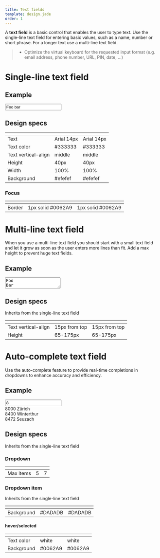 ```yaml
---
title: Text fields
template: design.jade
order: 1
---
```


A **text field** is a basic control that enables the user to type text. Use the single-line text field for entering basic values, such as a name, number or short phrase. For a longer text use a multi-line text field.

> - Optimize the virtual keyboard for the requested input format (e.g. email address, phone number, URL, PIN, date, ...)

<!--
## Character counter

To be defined
-->

# Single-line text field

## Example

<div style="max-width: 700px" >
  <input type="text" class="control control--input" value="Foo bar" />
</div>

## Design specs

|    | <i class="icon icon--mobile" ></i> | <i class="icon icon--desktop" ></i> |
| -- | -- | -- |
| Text | <div class="table__row__item__content__label" ><i class="icon icon--mobile" ></i></div> Arial 14px | <div class="table__row__item__content__label" ><i class="icon icon--desktop" ></i></div> Arial 14px |
| Text color | <div class="table__row__item__content__label" ><i class="icon icon--mobile" ></i></div> #333333 | <div class="table__row__item__content__label" ><i class="icon icon--desktop" ></i></div> #333333 |
| Text vertical-align | <div class="table__row__item__content__label" ><i class="icon icon--mobile" ></i></div> middle | <div class="table__row__item__content__label" ><i class="icon icon--desktop" ></i></div> middle |
| Height | <div class="table__row__item__content__label" ><i class="icon icon--mobile" ></i></div> 40px | <div class="table__row__item__content__label" ><i class="icon icon--desktop" ></i></div> 40px |
| Width | <div class="table__row__item__content__label" ><i class="icon icon--mobile" ></i></div> 100% | <div class="table__row__item__content__label" ><i class="icon icon--desktop" ></i></div> 100% |
| Background | <div class="table__row__item__content__label" ><i class="icon icon--mobile" ></i></div> #efefef | <div class="table__row__item__content__label" ><i class="icon icon--desktop" ></i></div> #efefef |

### Focus

|    | <i class="icon icon--mobile" ></i> | <i class="icon icon--desktop" ></i> |
| -- | -- | -- |
| Border | <div class="table__row__item__content__label" ><i class="icon icon--mobile" ></i></div> 1px solid #0062A9 | <div class="table__row__item__content__label" ><i class="icon icon--desktop" ></i></div> 1px solid #0062A9 |

# Multi-line text field

When you use a multi-line text field you should start with a small text field and let it grow
as soon as the user enters more lines than fit. Add a max height to prevent huge text fields.

## Example

<div style="max-width: 700px" >
  <textarea type="text" class="control control--textarea">Foo
Bar</textarea>
</div>

## Design specs

Inherits from the single-line text field

|    | <i class="icon icon--mobile" ></i> | <i class="icon icon--desktop" ></i> |
| -- | -- | -- |
| Text vertical-align | <div class="table__row__item__content__label" ><i class="icon icon--mobile" ></i></div> 15px from top | <div class="table__row__item__content__label" ><i class="icon icon--desktop" ></i></div> 15px from top |
| Height | <div class="table__row__item__content__label" ><i class="icon icon--mobile" ></i></div> 65-175px | <div class="table__row__item__content__label" ><i class="icon icon--desktop" ></i></div> 65-175px |


# Auto-complete text field

Use the auto-complete feature to provide real-time completions in dropdowns to enhance
accuracy and efficiency.

## Example

<div style="max-width: 700px" >
  <div class="autocomplete">
    <input type="text" value="8" class="control control--input"/>
    <div style="position: relative;" class="autocomplete-container">
      <div class="autocomplete-item">8000 Zürich</div>
      <div class="autocomplete-item autocomplete-item--selected">8400 Winterthur</div>
      <div class="autocomplete-item">8472 Seuzach</div>
    </div>
  </div>
</div>

## Design specs

Inherits from the single-line text field

### Dropdown

|    | <i class="icon icon--mobile" ></i> | <i class="icon icon--desktop" ></i> |
| -- | -- | -- |
| Max items | <div class="table__row__item__content__label" ><i class="icon icon--mobile" ></i></div> 5 | <div class="table__row__item__content__label" ><i class="icon icon--desktop" ></i></div> 7 |

### Dropdown item

Inherits from the single-line text field

|    | <i class="icon icon--mobile" ></i> | <i class="icon icon--desktop" ></i> |
| -- | -- | -- |
| Background | <div class="table__row__item__content__label" ><i class="icon icon--mobile" ></i></div> #DADADB | <div class="table__row__item__content__label" ><i class="icon icon--desktop" ></i></div> #DADADB |

#### hover/selected

|    | <i class="icon icon--mobile" ></i> | <i class="icon icon--desktop" ></i> |
| -- | -- | -- |
| Text color | <div class="table__row__item__content__label" ><i class="icon icon--mobile" ></i></div> white | <div class="table__row__item__content__label" ><i class="icon icon--desktop" ></i></div> white |
| Background | <div class="table__row__item__content__label" ><i class="icon icon--mobile" ></i></div> #0062A9 | <div class="table__row__item__content__label" ><i class="icon icon--desktop" ></i></div> #0062A9 |
<!-- Copyright AXA Versicherungen AG 2015 -->

